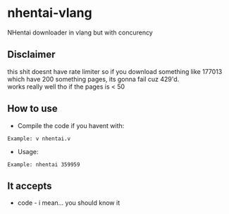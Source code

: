 # nhentai-vlang
NHentai downloader in vlang but with concurency

## Disclaimer
this shit doesnt have rate limiter so if you download something like 177013 <br/>
which have 200 something pages, its gonna fail cuz 429'd. <br/>
works really well tho if the pages is < 50 

## How to use
* Compile the code if you havent with:
```
Example: v nhentai.v
```

* Usage:
```
Example: nhentai 359959
```

## It accepts
* code - i mean... you should know it


